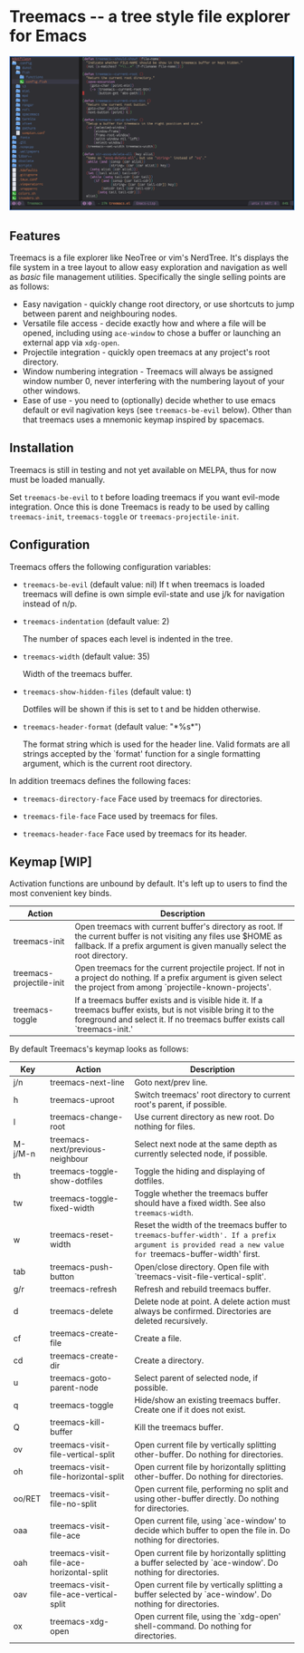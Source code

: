 # Treemacs -- a tree style file explorer for Emacs

![](screenshot.png)

## Features

Treemacs is a file explorer like NeoTree or vim's NerdTree. It's displays the file system in a tree layout to allow easy exploration and
navigation as well as *basic* file management utilities. Specifically the single selling points are as follows:

 * Easy navigation - quickly change root directory, or use shortcuts to jump between parent and neighbouring nodes.
 * Versatile file access - decide exactly how and where a file will be opened, including using `ace-window` to chose a buffer or launching
   an external app via `xdg-open`.
 * Projectile integration - quickly open treemacs at any project's root directory.
 * Window numbering integration - Treemacs will always be assigned window number 0, never interfering with the numbering
   layout of your other windows.
 * Ease of use - you need to (optionally) decide whether to use emacs default or evil nagivation keys (see `treemacs-be-evil` below).
   Other than that treemacs uses a mnemonic keymap inspired by spacemacs.

## Installation

 Treemacs is still in testing and not yet available on MELPA, thus for now must be loaded manually.

 Set `treemacs-be-evil` to t before loading treemacs if you want evil-mode integration.
 Once this is done Treemacs is ready to be used by calling `treemacs-init`, `treemacs-toggle` or `treemacs-projectile-init`.

## Configuration

Treemacs offers the following configuration variables:

 * `treemacs-be-evil` (default value: nil)
    If t when treemacs is loaded treemacs will define is own simple evil-state and use j/k for navigation
    instead of n/p.

 * `treemacs-indentation` (default value: 2)

   The number of spaces each level is indented in the tree.

 * `treemacs-width` (default value: 35)

   Width of the treemacs buffer.

 * `treemacs-show-hidden-files` (default value: t)

   Dotfiles will be shown if this is set to t and be hidden otherwise.

 * `treemacs-header-format` (default value: "\*%s\*")

    The format string which is used for the header line. Valid formats are all strings
    accepted by the `format' function for a single formatting argument, which is the current root directory.

In addition treemacs defines the following faces:

 * `treemacs-directory-face`
   Face used by treemacs for directories.

 * `treemacs-file-face`
  Face used by treemacs for files.

 * `treemacs-header-face`
  Face used by treemacs for its header.


## Keymap [WIP]

Activation functions are unbound by default. It's left up to users to find the most convenient key binds.

| Action                   | Description                                                                                                                                                                                      |
|--------------------------|--------------------------------------------------------------------------------------------------------------------------------------------------------------------------------------------------|
| treemacs-init            | Open treemacs with current buffer's directory as root. If the current buffer is not visiting any files use $HOME as fallback. If a prefix argument is given manually select the root directory.  |
| treemacs-projectile-init | Open treemacs for the current projectile project. If not in a project do nothing. If a prefix argument is given select the project from among `projectile-known-projects'.                       |
| treemacs-toggle          | If a treemacs buffer exists and is visible hide it. If a treemacs buffer exists, but is not visible bring it to the foreground and select it. If no treemacs buffer exists call `treemacs-init.' |

By default Treemacs's keymap looks as follows:

| Key     | Action                                   | Description                                                                                                                                             |
|---------|------------------------------------------|---------------------------------------------------------------------------------------------------------------------------------------------------------|
| j/n     | treemacs-next-line                       | Goto next/prev line.                                                                                                                                    |
| h       | treemacs-uproot                          | Switch treemacs' root directory to current root's parent, if possible.                                                                                  |
| l       | treemacs-change-root                     | Use current directory as new root. Do nothing for files.                                                                                                |
| M-j/M-n | treemacs-next/previous-neighbour         | Select next node at the same depth as currently selected node, if possible.                                                                             |
| th      | treemacs-toggle-show-dotfiles            | Toggle the hiding and displaying of dotfiles.                                                                                                           |
| tw      | treemacs-toggle-fixed-width              | Toggle whether the treemacs buffer should have a fixed width. See also `treemacs-width`.                                                                |
| w       | treemacs-reset-width                     | Reset the width of the treemacs buffer to `treemacs-buffer-width'. If a prefix argument is provided read a new value for `treemacs-buffer-width' first. |
| tab     | treemacs-push-button                     | Open/close directory. Open file with `treemacs-visit-file-vertical-split'.                                                                              |
| g/r     | treemacs-refresh                         | Refresh and rebuild treemacs buffer.                                                                                                                    |
| d       | treemacs-delete                          | Delete node at point. A delete action must always be confirmed. Directories are deleted recursively.                                                    |
| cf      | treemacs-create-file                     | Create a file.                                                                                                                                          |
| cd      | treemacs-create-dir                      | Create a directory.                                                                                                                                     |
| u       | treemacs-goto-parent-node                | Select parent of selected node, if possible.                                                                                                            |
| q       | treemacs-toggle                          | Hide/show an existing treemacs buffer. Create one if it does not exist.                                                                                 |
| Q       | treemacs-kill-buffer                     | Kill the treemacs buffer.                                                                                                                               |
| ov      | treemacs-visit-file-vertical-split       | Open current file by vertically splitting other-buffer. Do nothing for directories.                                                                     |
| oh      | treemacs-visit-file-horizontal-split     | Open current file by horizontally splitting other-buffer. Do nothing for directories.                                                                   |
| oo/RET  | treemacs-visit-file-no-split             | Open current file, performing no split and using other-buffer directly. Do nothing for directories.                                                     |
| oaa     | treemacs-visit-file-ace                  | Open current file, using `ace-window' to decide which buffer to open the file in. Do nothing for directories.                                           |
| oah     | treemacs-visit-file-ace-horizontal-split | Open current file by horizontally splitting a buffer selected by `ace-window'. Do nothing for directories.                                              |
| oav     | treemacs-visit-file-ace-vertical-split   | Open current file by vertically splitting a buffer selected by `ace-window'. Do nothing for directories.                                                |
| ox      | treemacs-xdg-open                        | Open current file, using the `xdg-open' shell-command. Do nothing for directories.                                                                      |

